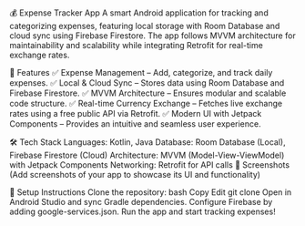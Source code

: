 💰 Expense Tracker App
A smart Android application for tracking and categorizing expenses, featuring local storage with Room Database and cloud sync using Firebase Firestore. The app follows MVVM architecture for maintainability and scalability while integrating Retrofit for real-time exchange rates.

🚀 Features
✅ Expense Management – Add, categorize, and track daily expenses.
✅ Local & Cloud Sync – Stores data using Room Database and Firebase Firestore.
✅ MVVM Architecture – Ensures modular and scalable code structure.
✅ Real-time Currency Exchange – Fetches live exchange rates using a free public API via Retrofit.
✅ Modern UI with Jetpack Components – Provides an intuitive and seamless user experience.

🛠 Tech Stack
Languages: Kotlin, Java
Database: Room Database (Local), Firebase Firestore (Cloud)
Architecture: MVVM (Model-View-ViewModel) with Jetpack Components
Networking: Retrofit for API calls
📸 Screenshots
(Add screenshots of your app to showcase its UI and functionality)

🔧 Setup Instructions
Clone the repository:
bash
Copy
Edit
git clone 
Open in Android Studio and sync Gradle dependencies.
Configure Firebase by adding google-services.json.
Run the app and start tracking expenses!
